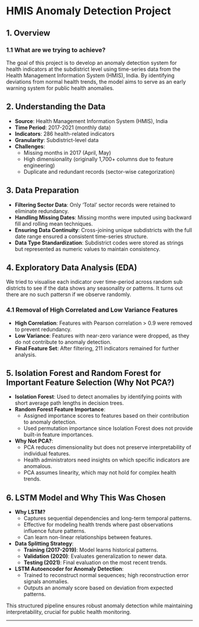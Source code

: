 # HMIS Anomaly Detection Project

## 1. Overview
### 1.1 What are we trying to achieve?
The goal of this project is to develop an anomaly detection system for health indicators at the subdistrict level using time-series data from the Health Management Information System (HMIS), India. By identifying deviations from normal health trends, the model aims to serve as an early warning system for public health anomalies.

## 2. Understanding the Data
- **Source**: Health Management Information System (HMIS), India
- **Time Period**: 2017-2021 (monthly data)
- **Indicators**: 286 health-related indicators
- **Granularity**: Subdistrict-level data
- **Challenges**:
  - Missing months in 2017 (April, May)
  - High dimensionality (originally 1,700+ columns due to feature engineering)
  - Duplicate and redundant records (sector-wise categorization)
  
## 3. Data Preparation
- **Filtering Sector Data**: Only ‘Total’ sector records were retained to eliminate redundancy.
- **Handling Missing Dates**: Missing months were imputed using backward fill and rolling mean techniques.
- **Ensuring Data Continuity**: Cross-joining unique subdistricts with the full date range ensured a consistent time-series structure.
- **Data Type Standardization**: Subdistrict codes were stored as strings but represented as numeric values to maintain consistency.

## 4. Exploratory Data Analysis (EDA)
We tried to visualise each indicator over time-period across random sub districts to see if the data shows any seasonality or patterns. It turns out there are no such pattersn if we observe randomly.
### 4.1 Removal of High Correlated and Low Variance Features
- **High Correlation**: Features with Pearson correlation > 0.9 were removed to prevent redundancy.
- **Low Variance**: Features with near-zero variance were dropped, as they do not contribute to anomaly detection.
- **Final Feature Set**: After filtering, 211 indicators remained for further analysis.

## 5. Isolation Forest and Random Forest for Important Feature Selection (Why Not PCA?)
- **Isolation Forest**: Used to detect anomalies by identifying points with short average path lengths in decision trees.
- **Random Forest Feature Importance**:
  - Assigned importance scores to features based on their contribution to anomaly detection.
  - Used permutation importance since Isolation Forest does not provide built-in feature importances.
- **Why Not PCA?**:
  - PCA reduces dimensionality but does not preserve interpretability of individual features.
  - Health administrators need insights on which specific indicators are anomalous.
  - PCA assumes linearity, which may not hold for complex health trends.
  
## 6. LSTM Model and Why This Was Chosen
- **Why LSTM?**
  - Captures sequential dependencies and long-term temporal patterns.
  - Effective for modeling health trends where past observations influence future patterns.
  - Can learn non-linear relationships between features.
- **Data Splitting Strategy**:
  - **Training (2017-2019)**: Model learns historical patterns.
  - **Validation (2020)**: Evaluates generalization to newer data.
  - **Testing (2021)**: Final evaluation on the most recent trends.
- **LSTM Autoencoder for Anomaly Detection**:
  - Trained to reconstruct normal sequences; high reconstruction error signals anomalies.
  - Outputs an anomaly score based on deviation from expected patterns.

This structured pipeline ensures robust anomaly detection while maintaining interpretability, crucial for public health monitoring.


---





